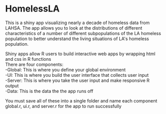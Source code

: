 # HomelessLA

This is a shiny app visualizing nearly a decade of homeless data from LAHSA. The app allows you to look at the distributions of different characteristics of a number of different subpopulations of the LA homeless population to better understand the living situations of LA's homeless population.
  
  
Shiny apps allow R users to build interactive web apps by wrapping html and css in R functions<br /> 
There are four components: <br /> 
  -Global: This is where you define your global environment <br /> 
  -UI: This is where you build the user interface that collects user input <br /> 
  -Server: This is where you take the user input and make responsive R output <br /> 
  -Data: This is the data the the app runs off <br /> 
  
You must save all of these into a single folder and name each component global.r, ui.r, and server.r for the app to run successfully

